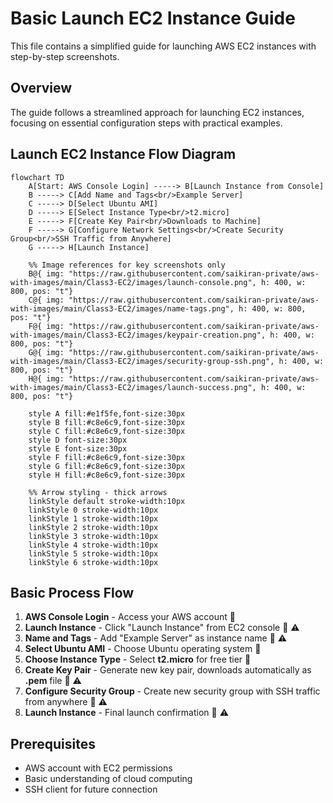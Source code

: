 # Basic Launch EC2 Instance Guide

This file contains a simplified guide for launching AWS EC2 instances with step-by-step screenshots.

## Overview

The guide follows a streamlined approach for launching EC2 instances, focusing on essential configuration steps with practical examples.

## Launch EC2 Instance Flow Diagram

```mermaid
flowchart TD
    A[Start: AWS Console Login] -----> B[Launch Instance from Console]
    B -----> C[Add Name and Tags<br/>Example Server]
    C -----> D[Select Ubuntu AMI]
    D -----> E[Select Instance Type<br/>t2.micro]
    E -----> F[Create Key Pair<br/>Downloads to Machine]
    F -----> G[Configure Network Settings<br/>Create Security Group<br/>SSH Traffic from Anywhere]
    G -----> H[Launch Instance]
    
    %% Image references for key screenshots only
    B@{ img: "https://raw.githubusercontent.com/saikiran-private/aws-with-images/main/Class3-EC2/images/launch-console.png", h: 400, w: 800, pos: "t"}
    C@{ img: "https://raw.githubusercontent.com/saikiran-private/aws-with-images/main/Class3-EC2/images/name-tags.png", h: 400, w: 800, pos: "t"}
    F@{ img: "https://raw.githubusercontent.com/saikiran-private/aws-with-images/main/Class3-EC2/images/keypair-creation.png", h: 400, w: 800, pos: "t"}
    G@{ img: "https://raw.githubusercontent.com/saikiran-private/aws-with-images/main/Class3-EC2/images/security-group-ssh.png", h: 400, w: 800, pos: "t"}
    H@{ img: "https://raw.githubusercontent.com/saikiran-private/aws-with-images/main/Class3-EC2/images/launch-success.png", h: 400, w: 800, pos: "t"}
    
    style A fill:#e1f5fe,font-size:30px
    style B fill:#c8e6c9,font-size:30px
    style C fill:#c8e6c9,font-size:30px
    style D font-size:30px
    style E font-size:30px
    style F fill:#c8e6c9,font-size:30px
    style G fill:#c8e6c9,font-size:30px
    style H fill:#c8e6c9,font-size:30px
    
    %% Arrow styling - thick arrows
    linkStyle default stroke-width:10px
    linkStyle 0 stroke-width:10px
    linkStyle 1 stroke-width:10px
    linkStyle 2 stroke-width:10px
    linkStyle 3 stroke-width:10px
    linkStyle 4 stroke-width:10px
    linkStyle 5 stroke-width:10px
    linkStyle 6 stroke-width:10px
```

## Basic Process Flow

1. **AWS Console Login** - Access your AWS account 📝
2. **Launch Instance** - Click "Launch Instance" from EC2 console 🔑 ⚠️
3. **Name and Tags** - Add "Example Server" as instance name 🔑 ⚠️
4. **Select Ubuntu AMI** - Choose Ubuntu operating system 📝
5. **Choose Instance Type** - Select **t2.micro** for free tier 📝
6. **Create Key Pair** - Generate new key pair, downloads automatically as **.pem** file 🔑 ⚠️
7. **Configure Security Group** - Create new security group with SSH traffic from anywhere 🔑 ⚠️
8. **Launch Instance** - Final launch confirmation 🔑 ⚠️

## Prerequisites

- AWS account with EC2 permissions
- Basic understanding of cloud computing
- SSH client for future connection 
